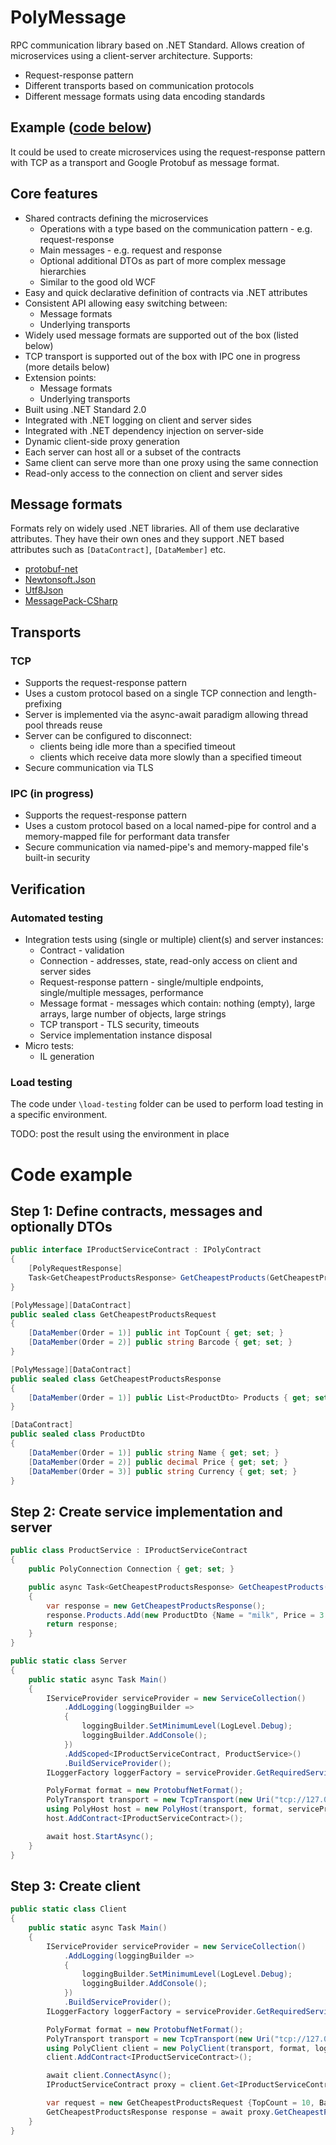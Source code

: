 # PolyMessage

RPC communication library based on .NET Standard. Allows creation of microservices using a client-server architecture. Supports:
* Request-response pattern
* Different transports based on communication protocols
* Different message formats using data encoding standards

## Example ([**code below**](#code-example))

It could be used to create microservices using the request-response pattern with TCP as a transport and Google Protobuf as message format.

## Core features

* Shared contracts defining the microservices
  * Operations with a type based on the communication pattern - e.g. request-response
  * Main messages - e.g. request and response
  * Optional additional DTOs as part of more complex message hierarchies
  * Similar to the good old WCF
* Easy and quick declarative definition of contracts via .NET attributes
* Consistent API allowing easy switching between:
  * Message formats
  * Underlying transports
* Widely used message formats are supported out of the box (listed below)
* TCP transport is supported out of the box with IPC one in progress (more details below)
* Extension points:
  * Message formats
  * Underlying transports
* Built using .NET Standard 2.0
* Integrated with .NET logging on client and server sides
* Integrated with .NET dependency injection on server-side
* Dynamic client-side proxy generation
* Each server can host all or a subset of the contracts
* Same client can serve more than one proxy using the same connection
* Read-only access to the connection on client and server sides

## Message formats

Formats rely on widely used .NET libraries. All of them use declarative attributes. They have their own ones and they support .NET based attributes such as `[DataContract]`, `[DataMember]` etc.

* [protobuf-net](https://github.com/protobuf-net/protobuf-net)
* [Newtonsoft.Json](https://www.newtonsoft.com/json)
* [Utf8Json](https://github.com/neuecc/Utf8Json)
* [MessagePack-CSharp](https://github.com/neuecc/MessagePack-CSharp)

## Transports

### TCP

* Supports the request-response pattern
* Uses a custom protocol based on a single TCP connection and length-prefixing
* Server is implemented via the async-await paradigm allowing thread pool threads reuse
* Server can be configured to disconnect:
  * clients being idle more than a specified timeout
  * clients which receive data more slowly than a specified timeout
* Secure communication via TLS

### IPC (in progress)

* Supports the request-response pattern
* Uses a custom protocol based on a local named-pipe for control and a memory-mapped file for performant data transfer
* Secure communication via named-pipe's and memory-mapped file's built-in security

## Verification

### Automated testing

* Integration tests using (single or multiple) client(s) and server instances:
  * Contract - validation
  * Connection - addresses, state, read-only access on client and server sides
  * Request-response pattern - single/multiple endpoints, single/multiple messages, performance
  * Message format - messages which contain: nothing (empty), large arrays, large number of objects, large strings
  * TCP transport - TLS security, timeouts
  * Service implementation instance disposal
* Micro tests:
  * IL generation

### Load testing

The code under `\load-testing` folder can be used to perform load testing in a specific environment.

TODO: post the result using the environment in place

# Code example

## Step 1: Define contracts, messages and optionally DTOs

```C#
public interface IProductServiceContract : IPolyContract
{
	[PolyRequestResponse]
	Task<GetCheapestProductsResponse> GetCheapestProducts(GetCheapestProductsRequest request);
}

[PolyMessage][DataContract]
public sealed class GetCheapestProductsRequest
{
	[DataMember(Order = 1)] public int TopCount { get; set; }
	[DataMember(Order = 2)] public string Barcode { get; set; }
}

[PolyMessage][DataContract]
public sealed class GetCheapestProductsResponse
{
	[DataMember(Order = 1)] public List<ProductDto> Products { get; set; } = new List<ProductDto>();
}

[DataContract]
public sealed class ProductDto
{
	[DataMember(Order = 1)] public string Name { get; set; }
	[DataMember(Order = 2)] public decimal Price { get; set; }
	[DataMember(Order = 3)] public string Currency { get; set; }
}
```

## Step 2: Create service implementation and server

```C#
public class ProductService : IProductServiceContract
{
	public PolyConnection Connection { get; set; }

	public async Task<GetCheapestProductsResponse> GetCheapestProducts(GetCheapestProductsRequest request)
	{
		var response = new GetCheapestProductsResponse();
		response.Products.Add(new ProductDto {Name = "milk", Price = 3.50M, Currency = "EUR"});
		return response;
	}
}

public static class Server
{
	public static async Task Main()
	{
		IServiceProvider serviceProvider = new ServiceCollection()
			.AddLogging(loggingBuilder =>
			{
				loggingBuilder.SetMinimumLevel(LogLevel.Debug);
				loggingBuilder.AddConsole();
			})
			.AddScoped<IProductServiceContract, ProductService>()
			.BuildServiceProvider();
		ILoggerFactory loggerFactory = serviceProvider.GetRequiredService<ILoggerFactory>();

		PolyFormat format = new ProtobufNetFormat();
		PolyTransport transport = new TcpTransport(new Uri("tcp://127.0.0.1:10678/"), loggerFactory);
		using PolyHost host = new PolyHost(transport, format, serviceProvider);
		host.AddContract<IProductServiceContract>();

		await host.StartAsync();
	}
}
```

## Step 3: Create client

```C#
public static class Client
{
	public static async Task Main()
	{
		IServiceProvider serviceProvider = new ServiceCollection()
			.AddLogging(loggingBuilder =>
			{
				loggingBuilder.SetMinimumLevel(LogLevel.Debug);
				loggingBuilder.AddConsole();
			})
			.BuildServiceProvider();
		ILoggerFactory loggerFactory = serviceProvider.GetRequiredService<ILoggerFactory>();

		PolyFormat format = new ProtobufNetFormat();
		PolyTransport transport = new TcpTransport(new Uri("tcp://127.0.0.1:10678/"), loggerFactory);
		using PolyClient client = new PolyClient(transport, format, loggerFactory);
		client.AddContract<IProductServiceContract>();

		await client.ConnectAsync();
		IProductServiceContract proxy = client.Get<IProductServiceContract>();

		var request = new GetCheapestProductsRequest {TopCount = 10, Barcode = "milk"};
		GetCheapestProductsResponse response = await proxy.GetCheapestProducts(request);
	}
}
```
